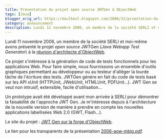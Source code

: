 ```yaml
---
title: Présentation du projet open source JWTGen à ObjectWeb
tags: [Java]
blogger_orig_url: https://keulkeul.blogspot.com/2006/12/prsentation-du-projet-open-source-jwt.html
category: announcement
description: Lundi 11 novembre 2006, un membre de la société SERLI et moi-même avons présenté le projet open source JWTGen à la réunion d'architecte d'ObjectWeb.
---
```


Lundi 11 novembre 2006, un membre de la société SERLI et moi-même avons présenté le projet *open source* JWTGen (*Java Webapp Test Generator*) à la [réunion d'architecte d'ObjectWeb](http://www.objectweb.org/phorum/read.php?f=16&i=341&t=340).

Ce projet s'intéresse à la génération de code de tests fonctionnels pour les applications Web. Pour faire simple, nous fournissons un ensemble d'outils graphiques permettant au développeur ou au testeur d'alléger la lourde tâche de l'écriture des tests. JWTGen génère en fait du code de tests basé sur les API xUnit (HTTPUnit, JWebUnit, HTMLUnit, PDFUnit...). JWT Gen se veut non intrusif, extensible, facile d'utilisation...

Un prototype avait été développé avant mon arrivée à SERLI pour démontrer la faisabilité de l'approche JWT Gen. Je m'intéresse depuis à l'architecture de la nouvelle version de manière à prendre en compte les nouvelles applications labellisées Web 2.0 (GWT, Flash...).

Le site du projet : [JWT Gen sur la forge d'ObjectWeb](http://forge.objectweb.org/projects/jwtgen).

Le lien pour les transparents de la présentation [2006-aow-mbjp.pdf](/files/2006-aow-mbjp.pdf).